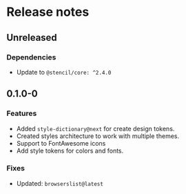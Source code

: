 # Release notes

## Unreleased

### Dependencies

- Update to `@stencil/core: ^2.4.0`

## 0.1.0-0

### Features

- Added `style-dictionary@next` for create design tokens.
- Created styles architecture to work with multiple themes.
- Support to FontAwesome icons
- Add style tokens for colors and fonts.

### Fixes

- Updated: `browserslist@latest`
